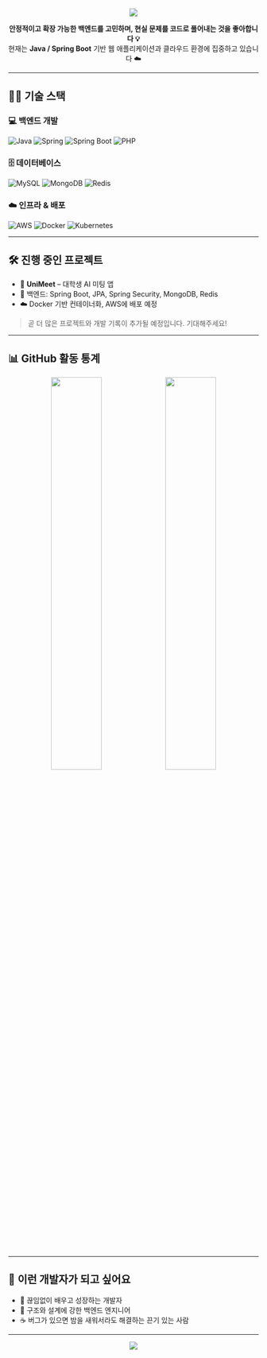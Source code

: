 <h1 align="center"></h1>

<p align="center">
  <img src="https://capsule-render.vercel.app/api?type=waving&height=300&color=gradient&text=Welcome%20to-nl-%20Sim's%20GitHub&fontColor=000000&desc=&descAlign=0&descAlignY=40&fontAlignY=35&textBg=false&animation=fadeIn&stroke=black&strokeWidth=2" />
</p>

<p align="center">
  <b>안정적이고 확장 가능한 백엔드를 고민하며, 현실 문제를 코드로 풀어내는 것을 좋아합니다 💡</b><br/>
  현재는 <b>Java / Spring Boot</b> 기반 웹 애플리케이션과 클라우드 환경에 집중하고 있습니다 ☁️
</p>

---

## 🧑‍💻 기술 스택

### 💻 백엔드 개발
![Java](https://img.shields.io/badge/Java-007396?style=for-the-badge&logo=openjdk&logoColor=white)
![Spring](https://img.shields.io/badge/Spring-6DB33F?style=for-the-badge&logo=spring&logoColor=white)
![Spring Boot](https://img.shields.io/badge/Spring%20Boot-6DB33F?style=for-the-badge&logo=springboot&logoColor=white)
![PHP](https://img.shields.io/badge/PHP-777BB4?style=for-the-badge&logo=php&logoColor=white)

### 🗄️ 데이터베이스
![MySQL](https://img.shields.io/badge/MySQL-005C84?style=for-the-badge&logo=mysql&logoColor=white)
![MongoDB](https://img.shields.io/badge/MongoDB-47A248?style=for-the-badge&logo=mongodb&logoColor=white)
![Redis](https://img.shields.io/badge/Redis-DC382D?style=for-the-badge&logo=redis&logoColor=white)

### ☁️ 인프라 & 배포
![AWS](https://img.shields.io/badge/AWS-232F3E?style=for-the-badge&logo=amazonaws&logoColor=white)
![Docker](https://img.shields.io/badge/Docker-2496ED?style=for-the-badge&logo=docker&logoColor=white)
![Kubernetes](https://img.shields.io/badge/Kubernetes-326CE5?style=for-the-badge&logo=kubernetes&logoColor=white)

---

## 🛠️ 진행 중인 프로젝트

- 🔧 **UniMeet** – 대학생 AI 미팅 앱  
- 💼 백엔드: Spring Boot, JPA, Spring Security, MongoDB, Redis  
- ☁️ Docker 기반 컨테이너화, AWS에 배포 예정

> 곧 더 많은 프로젝트와 개발 기록이 추가될 예정입니다. 기대해주세요!

---

## 📊 GitHub 활동 통계
<div align="center">
  <img src="https://github-readme-stats.vercel.app/api?username=gill010147&show_icons=true&theme=radical" width="45%" />
  <img src="https://github-readme-streak-stats.herokuapp.com?user=gill010147&theme=radical&date_format=M%20j%5B%2C%20Y%5D" width="45%" />
</div>

---

## 💬 이런 개발자가 되고 싶어요

- 🌱 끊임없이 배우고 성장하는 개발자  
- 🧠 구조와 설계에 강한 백엔드 엔지니어  
- ☕ 버그가 있으면 밤을 새워서라도 해결하는 끈기 있는 사람  

---

<p align="center">
  <img src="https://capsule-render.vercel.app/api?type=waving&color=auto&height=100&section=footer"/>
</p>
